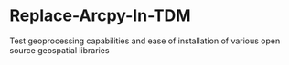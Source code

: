 # Replace-Arcpy-In-TDM
Test geoprocessing capabilities and ease of installation of various open source geospatial libraries
